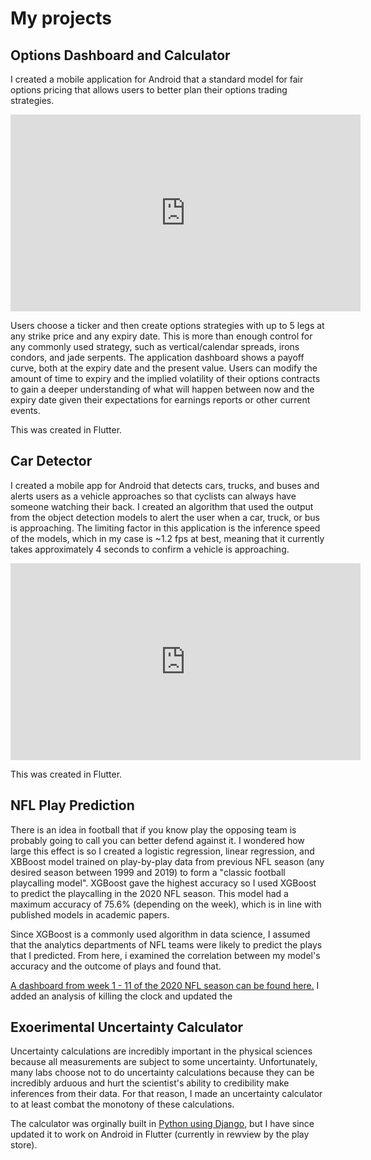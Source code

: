 # My projects

## Options Dashboard and Calculator

I created a mobile application for Android that a standard model for fair options pricing that allows users to better plan their options trading strategies.

<center><iframe width="560" height="315" src="https://www.youtube.com/embed/a_CkPDlQ6yg" frameborder="0" allow="accelerometer; autoplay; clipboard-write; encrypted-media; gyroscope; picture-in-picture" allowfullscreen></iframe></center>

Users choose a ticker and then create options strategies with up to 5 legs at any strike price and any expiry date. This is more than enough control for any commonly used strategy, such as vertical/calendar spreads, irons condors, and jade serpents. The application dashboard shows a payoff curve, both at the expiry date and the present value. Users can modify the amount of time to expiry and the implied volatility of their options contracts to gain a deeper understanding of what will happen between now and the expiry date given their expectations for earnings reports or other current events.

This was created in Flutter.


## Car Detector

I created a mobile app for Android that detects cars, trucks, and buses and alerts users as a vehicle approaches so that cyclists can always have someone watching their back. I created an algorithm that used the output from the object detection models to alert the user when a car, truck, or bus is approaching. The limiting factor in this application is the inference speed of the models, which in my case is ~1.2 fps at best, meaning that it currently takes approximately 4 seconds to confirm a vehicle is approaching.

<center><iframe width="560" height="315" src="https://www.youtube.com/embed/dW_eRqeGQ3w" frameborder="0" allow="accelerometer; autoplay; clipboard-write; encrypted-media; gyroscope; picture-in-picture" allowfullscreen></iframe></center>

This was created in Flutter.


## NFL Play Prediction

There is an idea in football that if you know play the opposing team is probably going to call you can better defend against it. I wondered how large this effect is so I created a logistic regression, linear regression, and XBBoost model trained on play-by-play data from previous NFL season (any desired season between 1999 and 2019) to form a "classic football playcalling model". XGBoost gave the highest accuracy so I used XGBoost to predict the playcalling in the 2020 NFL season. This model had a maximum accuracy of 75.6% (depending on the week), which is in line with published models in academic papers.

Since XGBoost is a commonly used algorithm in data science, I assumed that the analytics departments of NFL teams were likely to predict the plays that I predicted. From here, i examined the correlation between my model's accuracy and the outcome of plays and found that.

<a href='https://public.tableau.com/profile/paul.c.stanish#!/vizhome/NFLExploitability/Dashboard?publish=yes'>A dashboard from week 1 - 11 of the 2020 NFL season can be found here.</a> I added an analysis of killing the clock and updated the 

## Exoerimental Uncertainty Calculator

Uncertainty calculations are incredibly important in the physical sciences because all measurements are subject to some uncertainty. Unfortunately, many labs choose not to do uncertainty calculations because they can be incredibly arduous and hurt the scientist's ability to credibility make inferences from their data. For that reason, I made an uncertainty calculator to at least combat the monotony of these calculations.

The calculator was orginally built in <a href='https://uncertainly.pythonanywhere.com/'>Python using Django</a>, but I have since updated it to work on Android in Flutter (currently in rewview by the play store).


